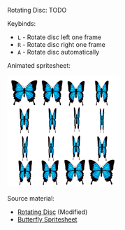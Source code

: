 <style>
    .butterfly {
      width: 256px;
      height: 256px;
      background-image : url(butterfly.png);
      animation: moveButterfly 1s linear forwards;
    }
    @keyframes moveButterfly {
      from{background-position-x:0px;background-position-y:0px;}
      to{background-position-x:-768px;background-position-y:-768px;}
    }
</style>

Rotating Disc:
TODO

Keybinds:
* `L` - Rotate disc left one frame
* `R` - Rotate disc right one frame
* `A` - Rotate disc automatically

Animated spritesheet:
<div class="butterfly"/>
<img src="butterfly.png" style="width: 256px; height: 256px;" />

Source material:
* [Rotating Disc](https://opengameart.org/content/sweet-colorful-candies-free-game-assest) (Modified)
* [Butterfly Spritesheet](https://opengameart.org/content/butterfly-animation)
